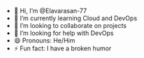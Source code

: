 - 👋 Hi, I’m @Elavarasan-77
- 🌱 I’m currently learning Cloud and DevOps
- 💞️ I’m looking to collaborate on projects
- 👀 I’m looking for help with DevOps
- 😄 Pronouns: He/Him
- ⚡ Fun fact: I have a broken humor

<!---
Elavarasan-77/Elavarasan-77 is a ✨ special ✨ repository because its `README.md` (this file) appears on your GitHub profile.
You can click the Preview link to take a look at your changes.
--->
